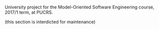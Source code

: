 University project for the Model-Oriented Software Engineering course, 2017/1 term, at PUCRS.

(this section is interdicted for maintenance) 